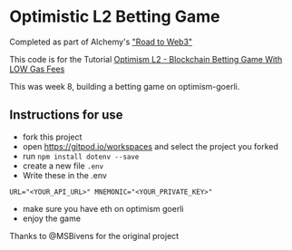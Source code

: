 # Optimistic L2 Betting Game

Completed as part of Alchemy's ["Road to Web3"](https://www.youtube.com/playlist?list=PLMj8NvODurfEYLsuiClgikZBGDfhwdcXF)

This code is for the Tutorial [Optimism L2 - Blockchain Betting Game With LOW Gas Fees](https://youtu.be/TL5NoWky3Uk)

This was week 8, building a betting game on optimism-goerli.

## Instructions for use

- fork this project
- open https://gitpod.io/workspaces and select the project you forked
- run `npm install dotenv --save`
- create a new file `.env`
- Write these in the .env

`URL="<YOUR_API_URL>"
MNEMONIC="<YOUR_PRIVATE_KEY>"`

- make sure you have eth on optimism goerli
- enjoy the game

Thanks to @MSBivens for the original project
